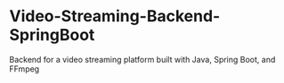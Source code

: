 # Video-Streaming-Backend-SpringBoot
Backend for a video streaming platform built with Java, Spring Boot, and FFmpeg
